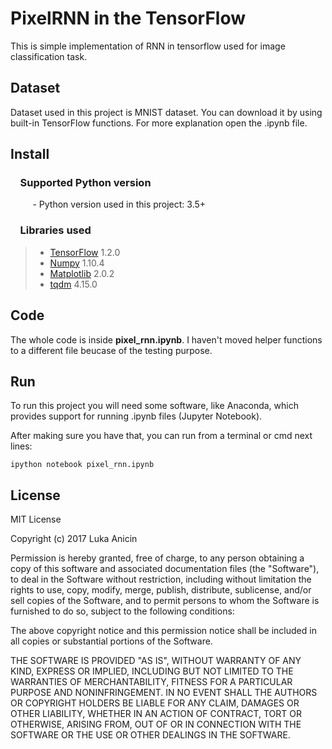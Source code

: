 # PixelRNN in the TensorFlow

This is simple implementation of RNN in tensorflow used for image classification task.

## Dataset

Dataset used in this project is MNIST dataset. You can download it by using built-in TensorFlow functions. For more explanation open the .ipynb file.

## Install

### &nbsp;&nbsp;&nbsp; Supported Python version
&nbsp;&nbsp;&nbsp;&nbsp;&nbsp;&nbsp;&nbsp;&nbsp;&nbsp;- Python version used in this project: 3.5+

### &nbsp;&nbsp;&nbsp; Libraries used

> *  [TensorFlow](http://tensorflow.org) 1.2.0
> *  [Numpy](http://www.numpy.org) 1.10.4
> *  [Matplotlib](https://matplotlib.org) 2.0.2
> *  [tqdm](https://pypi.python.org/pypi/tqdm) 4.15.0

## Code

The whole code is inside **pixel_rnn.ipynb**. I haven't moved helper functions to a different file beucase of the testing purpose.


## Run

To run this project you will need some software, like Anaconda, which provides support for running .ipynb files (Jupyter Notebook).

After making sure you have that, you can run from a terminal or cmd next lines:

`ipython notebook pixel_rnn.ipynb`


## License

MIT License

Copyright (c) 2017 Luka Anicin

Permission is hereby granted, free of charge, to any person obtaining a copy
of this software and associated documentation files (the "Software"), to deal
in the Software without restriction, including without limitation the rights
to use, copy, modify, merge, publish, distribute, sublicense, and/or sell
copies of the Software, and to permit persons to whom the Software is
furnished to do so, subject to the following conditions:

The above copyright notice and this permission notice shall be included in all
copies or substantial portions of the Software.

THE SOFTWARE IS PROVIDED "AS IS", WITHOUT WARRANTY OF ANY KIND, EXPRESS OR
IMPLIED, INCLUDING BUT NOT LIMITED TO THE WARRANTIES OF MERCHANTABILITY,
FITNESS FOR A PARTICULAR PURPOSE AND NONINFRINGEMENT. IN NO EVENT SHALL THE
AUTHORS OR COPYRIGHT HOLDERS BE LIABLE FOR ANY CLAIM, DAMAGES OR OTHER
LIABILITY, WHETHER IN AN ACTION OF CONTRACT, TORT OR OTHERWISE, ARISING FROM,
OUT OF OR IN CONNECTION WITH THE SOFTWARE OR THE USE OR OTHER DEALINGS IN THE
SOFTWARE.

